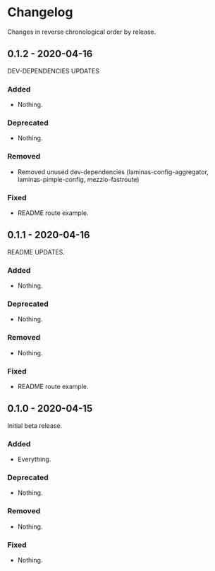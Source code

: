# Changelog

Changes in reverse chronological order by release.


## 0.1.2 - 2020-04-16

DEV-DEPENDENCIES UPDATES

### Added

- Nothing.

### Deprecated

- Nothing.

### Removed

- Removed unused dev-dependencies (laminas-config-aggregator, laminas-pimple-config, mezzio-fastroute)

### Fixed

- README route example.




## 0.1.1 - 2020-04-16

README UPDATES.

### Added

- Nothing.

### Deprecated

- Nothing.

### Removed

- Nothing.

### Fixed

- README route example.


## 0.1.0 - 2020-04-15

Initial beta release.

### Added

- Everything.

### Deprecated

- Nothing.

### Removed

- Nothing.

### Fixed

- Nothing.
